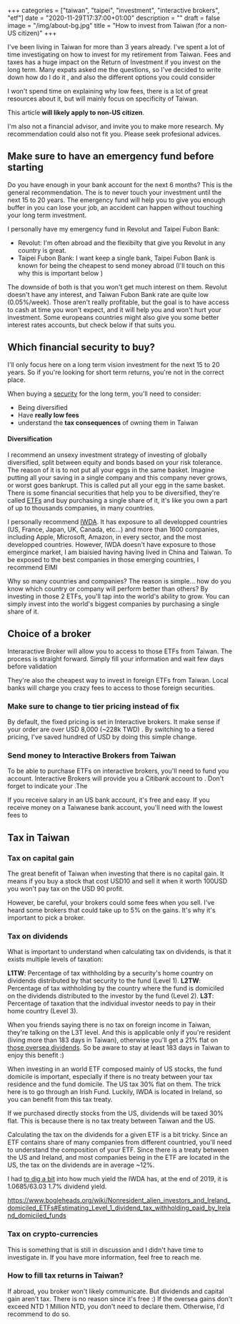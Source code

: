 +++
categories = ["taiwan", "taipei", "investment", "interactive brokers", "etf"]
date = "2020-11-29T17:37:00+01:00"
description = ""
draft = false
image = "/img/about-bg.jpg"
title = "How to invest from Taiwan (for a non-US citizen)"
+++

I've been living in Taiwan for more than 3 years already. I've spent a lot of time investigating on how to invest for my retirement from Taiwan. Fees and taxes has a huge impact on the Return of Investment if you invest on the long term.
Many expats  asked me the questions, so I've decided to write down how do I do it , and also the different options you could consider

I won't spend time on explaining why low fees, there is a lot of great resources   about it, but will mainly focus on specificity of Taiwan. 

This article **will likely apply to non-US citizen**. 

I'm also not a financial advisor, and invite you to make more research. My recommendation could also not fit you. Please seek profesional advices.

## Make sure to have an emergency fund before starting

Do you have enough in your bank account for the next 6 months? This is the general recommendation. The is to never touch your investment until the next 15 to 20 years. The emergency fund will help you to give you enough buffer in you can lose your job, an accident  can happen without touching your long term investment.

I personally have my emergency fund in Revolut and Taipei Fubon Bank:

- Revolut: I'm often abroad and the flexibilty that give you Revolut in any country is great. 
- Taipei Fubon Bank: I want keep a single bank, Taipei Fubon Bank is known for being the cheapest to send money abroad (I'll touch on this why this is important below )

The downside of both is that you won't get much interest on them. Revolut doesn't have any interest, and Taiwan Fubon Bank rate are quite low (0.05%/week). Those aren't really profitable, but the goal is to have access to cash at time you won't expect, and it will help you and won't hurt your investment. Some europeans countries might also give you some better interest rates accounts, but check below if that suits you.

## Which financial security to buy?
 I'll only focus here on a long term vision investment for the next 15 to 20 years. So if you're looking for short term returns, you're not in the correct place. 

When buying a [security](https://en.wikipedia.org/wiki/Security_(finance)) for the long term, you'll need to consider:

 - Being diversified
 - Have **really low fees**
 - understand the **tax consequences** of owning them in Taiwan
 
#### Diversification
I recommend an unsexy investment strategy of investing of globally diversified, split between equity and bonds based on your risk tolerance. The reason of it is to not put all your eggs in the same basket. Imagine putting all your saving in a single company and this company never grows, or worst goes bankrupt. This is called put all your egg in the same basket. There is some financial securities that help you to be diversified, they're called [ETFs](https://www.thisismoney.co.uk/money/indexinvesting/article-4596628/Does-matter-global-ETF-invest-in.html) and buy purchasing a single share of it, it's like you own a part of up to thousands companies, in many countries.

I personally recommend [IWDA](https://www.ishares.com/uk/individual/en/products/251882/ishares-msci-world-ucits-etf-acc-fund). It has exposure to all developped countries (US, France, Japan, UK, Canada, etc...) and more than 1600 companies, including Apple, Microsoft, Amazon, in every sector, and the most developped countries. However, IWDA doesn't have exposure to those emergince market, I am biaisied having having lived in China and Taiwan. To be exposed to the best companies in those emerging countries, I recommend EIMI 

Why so many countries and companies? The reason is simple... how do you know which country or company will perform better than others? 
By investing in those 2 ETFs, you'll tap into the world's ability to grow. You can simply invest into the world's biggest companies by purchasing a single share of it.


<!-- Even during , the ecoomy in the next years might be slower than the previous year. So you shouldn't expect high returns each year, and be prepared to also see some years with negative returns. 

https://www.ishares.com/uk/individual/en/literature/fact-sheet/swda-ishares-core-msci-world-ucits-etf-fund-fact-sheet-en-gb.pdf

https://americas.vanguard.com/institutional/mvc/detail/etf/overview?portId=9679&assetCode=EQUITY

https://firetheboss.eu/investing/vwrl-vs-iwda-which-is-better-for-european-investors
https://investmentmoats.com/passive-investing-2/iwda-versus-vwra-significant-performance-differences/

https://indexfundinvestor.eu/2019/01/02/what-is-the-difference-between-iwda-and-swda/


Even though , I still own some single stocks. They represent a really small part of my portfolio and I've mostly said "bye" to that money when I clicked "buy", enven though I hope they'll grow more than the ETFs. For them, I'm aware of them  -->


<!-- #### Reinvesting the dividends
IWDA also ticks the box. The difference of reinvesting and not reinvesting the dividends can determine if your investment will be exponential or not. 

- Accumulative vs Distributive. I like , so I don't need to think about re-investing the dividends back. The funds takes care of it for me. Also, you won't be able, until you have a full share. so you might miss some potential gains.  Please not that When the fund reinvest the dividends for you, it will hit the level 1 tax and the brokers fee.
- Index funds 


### How about Crypto-currencies, Bitcoin, Ethereum?
 -->

## Choice of a broker
Interaractive Broker will allow you to access to those ETFs from Taiwan. The process is straight forward. Simply fill your information and wait few days before validation

They're also the cheapest way to invest in foreign ETFs from Taiwan. Local banks will charge you crazy fees to access to those foreign securities.

### Make sure to change to tier pricing instead of fix
By default, the fixed pricing is set in Interactive brokers.
It make sense if your order are over USD 8,000 (~228k TWD) . By switching to a tiered pricing, I've saved hundred of USD by doing this simple change.

### Send money to Interactive Brokers from Taiwan
To be able to purchase ETFs on interactive brokers, you'll need to fund you account. Interactive Brokers will provide you a Citibank account to . Don't forget to indicate your .The  

If you receive salary in an US bank account, it's free and easy. 
If you receive money on a Taiwanese bank account, you'll need  with the lowest fees to 


## Tax in Taiwan

### Tax on capital gain
The great benefit of Taiwan when investing that there is no capital gain. It means if you buy a stock that cost USD10 and sell it when it worth 100USD you won't pay tax on the USD 90 profit.

However, be careful, your brokers could  some fees when you sell. I've heard some brokers that could take up to 5% on the gains. It's why it's important to pick a broker. 

### Tax on dividends
What is important to understand when calculating tax on dividends, is that it exists multiple levels of taxation: 

**L1TW**: Percentage of tax withholding by a security's home country on dividends distributed by that security to the fund (Level 1).
**L2TW**: Percentage of tax withholding by the country where the fund is domiciled on the dividends distributed to the investor by the fund (Level 2).
**L3T**: Percentage of taxation that the individual investor needs to pay in their home country (Level 3).


When you friends saying there is no tax on foreign income in Taiwan, they're talking on the L3T level. And this is applicable only if you're resident (living more than 183 days in Taiwan), otherwise you'll get a 21% flat on [those oversea dividends](https://www2.deloitte.com/content/dam/Deloitte/global/Documents/Tax/dttl-tax-taiwanhighlights-2020.pdf). So be aware to stay at least 183 days in Taiwan to enjoy this benefit :)

When investing in an world ETF composed mainly of US stocks, the fund domicile is important, especially if there is no treaty between your tax residence and the fund domicile. The US tax 30% flat on them. The trick here is to go through an Irish Fund. Luckily, IWDA is located in Ireland, so you can benefit from this tax treaty.

If we purchased directly stocks from the US, dividends will be taxed 30% flat. This is because there is no tax treaty between Taiwan and the US. 

Calculating the tax on the dividends for a given ETF is a bit tricky. Since an ETF contains share of many companies from different countried, you'll need to understand the composition of your ETF.  Since there is a treaty between the US and Ireland, and most companies being in the ETF are located in the US, the tax on the dividends are in average ~12%.


I had [to dig a bit](https://www.reddit.com/r/Bogleheads/comments/ewl5e8/is_it_possible_to_know_how_much_dividends_an/fg3aei4/?utm_source=reddit&utm_medium=web2x&context=3) into how much yield the IWDA has, at the end of 2019, it is 1.0685/63.03 1.7% dividend yield. 

https://www.bogleheads.org/wiki/Nonresident_alien_investors_and_Ireland_domiciled_ETFs#Estimating_Level_1_dividend_tax_withholding_paid_by_Ireland_domiciled_funds

### Tax on crypto-currencies
This is something that is still in discussion and I didn't have time to investigate in. If you have more information, feel free to reach me.

### How to fill tax returns in Taiwan?
If abroad, you broker  won't likely communicate. But dividends and capital gain aren't tax. There is no reason since it's free :) 
If the oversea gains don't exceed NTD 1 Million NTD, you don't need to declare them. Otherwise, I'd recommend to do so.


<!-- ### Insurance of the broker


#### Next reads: -->
<!-- 🇹🇼 Living in Taiwan? I've recently built [a chat bot](https://m.me/thetaiwanbot) giving you currated recommendations in Taiwan! Where to find the best value cheese? Where is the best pizza? etc...  [Here the details on how it works](https://jonathanbgn.com/nlp/2020/09/29/chatbot-universal-sentence-encoder.html) -->

<!-- 🌏 Interested in living and working in Taiwan? Have you checked the [Gold Card program](https://taiwangoldcard.com/application-faq/)?  -->

<!-- 

![description](/img/investing-in-taiwan/)
![description](/img/investing-in-taiwan/)
![description](/img/investing-in-taiwan/) 


https://www.bogleheads.org/wiki/Non-US_investor%27s_guide_to_navigating_US_tax_traps

-->
